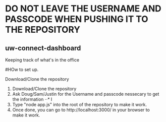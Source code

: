 # DO NOT LEAVE THE USERNAME AND PASSCODE WHEN PUSHING IT TO THE REPOSITORY
## uw-connect-dashboard
Keeping track of what's in the office


#HOw to set up. 

Download/Clone the repository
1. Download/Clone the repository
2. Ask Doug/Sam/Justin for the Username and passcode nessecary to get the information
⋅⋅* I
3. Type "node app.js" into the root of the repository to make it work.
4. Once done, you can go to http://localhost:3000/ in your browser to make it work. 
